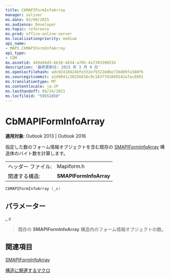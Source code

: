 ```yaml
---
title: CbMAPIFormInfoArray
manager: soliver
ms.date: 03/09/2015
ms.audience: Developer
ms.topic: reference
ms.prod: office-online-server
ms.localizationpriority: medium
api_name:
- MAPI.CbMAPIFormInfoArray
api_type:
- COM
ms.assetid: 449a94d3-6610-4434-a705-4a739339053d
description: '最終更新日: 2015 年 3 月 9 日'
ms.openlocfilehash: adc02410424bfe332e793224dbe716d89fa388f6
ms.sourcegitcommit: a1d9041c20256616c9c183f7d1049142a7ac6991
ms.translationtype: MT
ms.contentlocale: ja-JP
ms.lasthandoff: 09/24/2021
ms.locfileid: "59551850"
---
```

# <a name="cbmapiforminfoarray"></a>CbMAPIFormInfoArray

  
  
**適用対象**: Outlook 2013 | Outlook 2016 
  
指定した数のフォーム情報オブジェクトを含む既存の [SMAPIFormInfoArray](smapiforminfoarray.md) 構造体のバイト数を計算します。 
  
|||
|:-----|:-----|
|ヘッダー ファイル:  <br/> |Mapiform.h  <br/> |
|関連する構造:  <br/> |**SMAPIFormInfoArray** <br/> |
   
```cpp
CbMAPIFormInfoArray (_c)
```

## <a name="parameters"></a>パラメーター

 _ _c_
  
> 既存の **SMAPIFormInfoArray** 構造内のフォーム情報オブジェクトの数。 
    
## <a name="see-also"></a>関連項目



[SMAPIFormInfoArray](smapiforminfoarray.md)


[構造に関連するマクロ](macros-related-to-structures.md)

